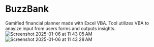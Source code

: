 # BuzzBank
Gamified financial planner made with Excel VBA. Tool utilizes VBA to anaylze input from users forms and outputs insights. 
![Screenshot 2025-01-06 at 11 43 05 AM](https://github.com/user-attachments/assets/fd951442-24c3-413f-8c94-1ef4e275966a)
![Screenshot 2025-01-06 at 11 43 28 AM](https://github.com/user-attachments/assets/1072dc75-cb06-4f1c-a323-57d79124c826)


